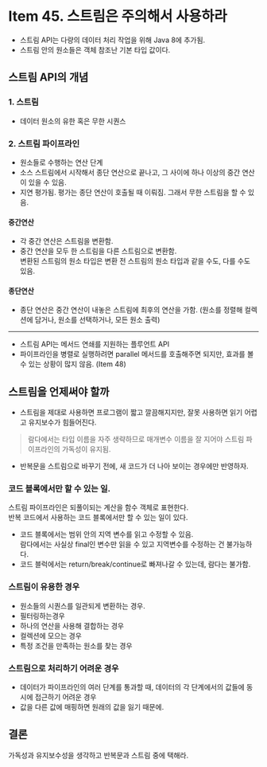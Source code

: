 # Item 45. 스트림은 주의해서 사용하라
* 스트림 API는 다량의 데이터 처리 작업을 위해 Java 8에 추가됨.
* 스트림 안의 원소들은 객체 참조난 기본 타입 값이다.

## 스트림 API의 개념
### 1. 스트림
* 데이터 원소의 유한 혹은 무한 시퀀스
### 2. 스트림 파이프라인
* 원소들로 수행하는 연산 단계
* 소스 스트림에서 시작해서 종단 연산으로 끝나고, 그 사이에 하나 이상의 중간 연산이 있을 수 있음.
* 지연 평가됨. 평가는 종단 연산이 호출될 때 이뤄짐. 그래서 무한 스트림을 할 수 있음.

#### 중간연산
* 각 중간 연산은 스트림을 변환함.
* 중간 연산을 모두 한 스트림을 다른 스트림으로 변환함. </br>변환된 스트림의 원소 타입은 변환 전 스트림의 원소 타입과 같을 수도, 다를 수도 있음.

#### 종단연산
* 종단 연산은 중간 연산이 내놓은 스트림에 최후의 연산을 가함. (원소를 정렬해 컬렉션에 담거나, 원소를 선택하거나, 모든 원소 출력)

<hr>

* 스트림 API는 메서드 연쇄를 지원하는 플루언트 API
* 파이프라인을 병렬로 실행하려면 parallel 메서드를 호출해주면 되지만, 효과를 볼 수 있는 상황이 많지 않음. (Item 48)

## 스트림을 언제써야 할까
* 스트림을 제대로 사용하면 프로그램이 짧고 깔끔해지지만, 잘못 사용하면 읽기 어렵고 유지보수가 힘들어진다.
> 람다에서는 타입 이름을 자주 생략하므로 매개변수 이름을 잘 지어야 스트림 파이프라인의 가독성이 유지됨.
* 반복문을 스트림으로 바꾸기 전에, 새 코드가 더 나아 보이는 경우에만 반영하자.

### 코드 블록에서만 할 수 있는 일.
스트림 파이프라인은 되풀이되는 계산을 함수 객체로 표현한다.
</br> 반복 코드에서 사용하는 코드 블록에서만 할 수 있는 일이 있다.

* 코드 블록에서는 범위 안의 지역 변수를 읽고 수정할 수 있음. </br>
람다에서는 사실상 final인 변수만 읽을 수 있고 지역변수를 수정하는 건 불가능하다.
* 코드 블럭에서는 return/break/continue로 빠져나갈 수 있는데, 람다는 불가함.

### 스트림이 유용한 경우
* 원소들의 시퀀스를 일관되게 변환하는 경우.
* 필터링하는경우
* 하나의 연산을 사용해 결합하는 경우
* 컬렉션에 모으는 경우
* 특정 조건을 만족하는 원소를 찾는 경우

### 스트림으로 처리하기 어려운 경우
* 데이터가 파이프라인의 여러 단계를 통과할 때, 데이터의 각 단계에서의 값들에 동시에 접근하기 어려운 경우
* 값을 다른 값에 매핑하면 원래의 값을 잃기 때문에.


## 결론
가독성과 유지보수성을 생각하고 반복문과 스트림 중에 택해라.